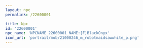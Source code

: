 ```yaml
---
layout: npc
permalink: /22600001

title: Npc
id: '22600001'
npc_name: 'NPCNAME_22600001_NAME:[F]BlackOnyx'
icon_url: 'portrait/mob/21000246_m_robotmaidsawwhite_p.png'
---
```

